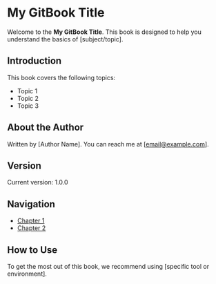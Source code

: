 # My GitBook Title

Welcome to the **My GitBook Title**. This book is designed to help you understand the basics of [subject/topic].

## Introduction

This book covers the following topics:
- Topic 1
- Topic 2
- Topic 3

## About the Author

Written by [Author Name]. You can reach me at [email@example.com].

## Version

Current version: 1.0.0

## Navigation

- [Chapter 1](chapter1_gitbook.md)
- [Chapter 2](chapter2_gitbook.md)

## How to Use

To get the most out of this book, we recommend using [specific tool or environment].